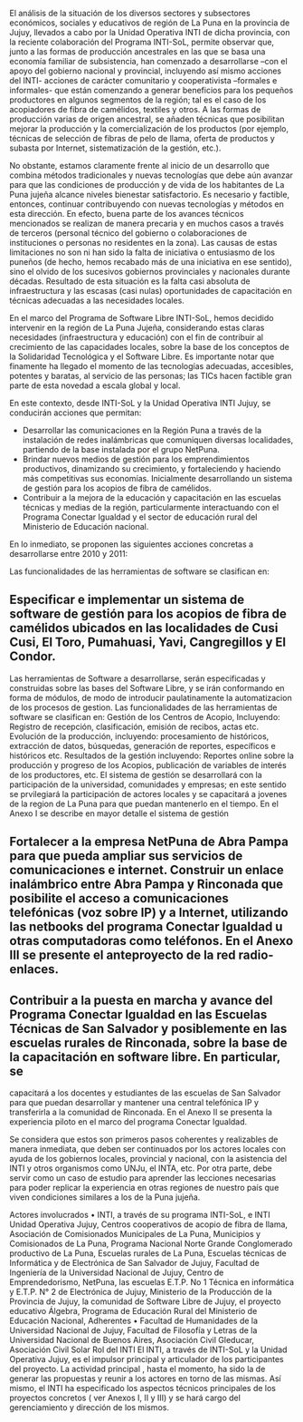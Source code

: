 El análisis de la situación de los diversos sectores y subsectores económicos, sociales y educativos de región de La Puna en la provincia de Jujuy, llevados a cabo por la Unidad Operativa INTI de dicha provincia, con la reciente colaboración del Programa INTI-SoL, permite observar que, junto a las formas de producción ancestrales en las que se basa una economía familiar de subsistencia, han comenzado a desarrollarse –con el apoyo del gobierno nacional y provincial, incluyendo así mismo acciones del INTI- acciones de carácter comunitario y cooperativista –formales e informales- que están comenzando a generar beneficios para los pequeños productores en algunos segmentos de la región; tal es el caso de los acopiadores de fibra de camélidos, textiles y otros. A las formas de producción varias de origen ancestral, se añaden técnicas que posibilitan mejorar la producción y la comercialización de los productos (por ejemplo, técnicas de selección de fibras de pelo de llama, oferta de productos y subasta por Internet, sistematización de la gestión, etc.).

No obstante, estamos claramente frente al inicio de un desarrollo que combina métodos tradicionales y nuevas tecnologías que debe aún avanzar para que las condiciones de producción y de vida de los habitantes de La Puna jujeña alcance niveles bienestar satisfactorio. Es necesario y factible, entonces, continuar contribuyendo con nuevas tecnologías y métodos en esta dirección.
En efecto, buena parte de los avances técnicos mencionados se realizan de manera precaria y en muchos casos a través de terceros (personal técnico del gobierno o colaboraciones de instituciones o personas no residentes en la zona). Las causas de estas limitaciones no son ni han sido la falta de iniciativa o entusiasmo de los puneños (de hecho, hemos recabado más de una iniciativa en ese sentido), sino el olvido de los sucesivos gobiernos provinciales y nacionales durante décadas. Resultado de esta situación es la falta casi absoluta de infraestructura y las escasas (casi nulas) oportunidades de capacitación en técnicas adecuadas a las necesidades locales.

En el marco del Programa de Software Libre INTI-SoL, hemos decidido intervenir en la región de La Puna Jujeña, considerando estas claras necesidades (infraestructura y educación) con el fin de contribuir al crecimiento de las capacidades locales, sobre la base de los conceptos de la Solidaridad Tecnológica y el Software Libre. Es importante notar que finamente ha llegado el momento de las tecnologías adecuadas, accesibles, potentes y baratas, al servicio de las personas; las TICs hacen factible gran parte de esta novedad a escala global y local.

En este contexto, desde INTI-SoL y la Unidad Operativa INTI Jujuy, se conducirán acciones
que permitan:

  * Desarrollar las comunicaciones en la Región Puna a través de la instalación de redes inalámbricas que comuniquen        diversas localidades, partiendo de la base instalada por el grupo NetPuna.
  * Brindar nuevos medios de gestión para los emprendimientos productivos, dinamizando su crecimiento, y fortaleciendo y haciendo más competitivas sus economías. Inicialmente  desarrollando un sistema de gestión para los acopios de fibra de camélidos.
  * Contribuir a la mejora de la educación y capacitación en las escuelas técnicas y medias de la región, particularmente interactuando con el Programa Conectar Igualdad y el sector de educación rural del Ministerio de Educación nacional.
  
En lo inmediato, se proponen las siguientes acciones concretas a desarrollarse entre 2010 y 2011:

Las funcionalidades de las herramientas de software se clasifican en:

## Especificar e implementar un sistema de software de gestión para los acopios de fibra de camélidos ubicados en las localidades de Cusi Cusi, El Toro, Pumahuasi, Yavi, Cangregillos y El Condor.

Las herramientas de Software a desarrollarse, serán especificadas y construidas sobre las bases del Software Libre, y se irán conformando en forma de módulos, de modo de introducir paulatinamente la automatizacion de los procesos de gestion.
Las funcionalidades de las herramientas de software se clasifican en: Gestión de los Centros de Acopio, Incluyendo: Registro de recepción, clasificación, emisión de recibos, actas etc. Evolución de la producción, incluyendo: procesamiento de históricos, extracción de datos, búsquedas, generación de reportes, específicos e históricos etc. Resultados de la gestión incluyendo: Reportes online sobre la producción y progreso de los Acopios, publicación de variables de interés de los productores, etc.
El sistema de gestión se desarrollará con la participación de la universidad, comunidades y empresas; en este sentido se prvilegiará la participación de actores locales y se capacitará a jovenes de la region de La Puna para que puedan mantenerlo en el tiempo. En el Anexo I se describe en mayor detalle el sistema de gestión

## Fortalecer a la empresa NetPuna de Abra Pampa para que pueda ampliar sus servicios de comunicaciones e internet. Construir un enlace inalámbrico entre Abra Pampa y Rinconada que posibilite el acceso a comunicaciones telefónicas (voz sobre IP) y a Internet, utilizando las netbooks del programa Conectar Igualdad u otras computadoras como teléfonos. En el Anexo III se presente el anteproyecto de la red radio-enlaces.

## Contribuir a la puesta en marcha y avance del Programa Conectar Igualdad en las Escuelas Técnicas de San Salvador y posiblemente en las escuelas rurales de Rinconada, sobre la base de la capacitación en software libre. En particular, se
capacitará a los docentes y estudiantes de las escuelas de San Salvador para que puedan desarrollar y mantener una central telefónica IP y transferirla a la comunidad de Rinconada. En el Anexo II se presenta la experiencia piloto en el
marco del programa Conectar Igualdad.


Se considera que estos son primeros pasos coherentes y realizables de manera inmediata, que deben ser continuados por los actores locales con ayuda de los gobiernos locales, provincial y nacional, con la asistencia del INTI y otros organismos como UNJu, el INTA, etc. Por otra parte, debe servir como un caso de estudio para aprender las lecciones necesarias para poder replicar la experiencia en otras regiones de nuestro país que viven condiciones similares a los
de la Puna jujeña.

Actores involucrados
•
INTI, a través de su programa INTI-SoL, e INTI Unidad Operativa Jujuy, Centros
cooperativos de acopio de fibra de llama, Asociación de Comisionados Municipales de La
Puna, Municipios y Comisionados de La Puna, Programa Nacional Norte Grande
Conglomerado productivo de La Puna, Escuelas rurales de La Puna, Escuelas técnicas de
Informática y de Electrónica de San Salvador de Jujuy, Facultad de Ingeniería de la
Universidad Nacional de Jujuy, Centro de Emprendedorismo, NetPuna, las escuelas
E.T.P. No 1 Técnica en informática y E.T.P. N° 2 de Electrónica de Jujuy, Ministerio de la
Producción de la Provincia de Jujuy, la comunidad de Software Libre de Jujuy, el proyecto
educativo Álgebra, Programa de Educación Rural del Ministerio de Educación Nacional,
Adherentes
•
Facultad de Humanidades de la Universidad Nacional de Jujuy, Facultad de Filosofía y
Letras de la Universidad Nacional de Buenos Aires, Asociación Civil Gleducar, Asociación
Civil Solar
Rol del INTI
El INTI, a través de INTI-SoL y la Unidad Operativa Jujuy, es el impulsor principal y
articulador de los participantes del proyecto.
La actividad principal , hasta el momento, ha sido la de generar las propuestas y reunir a los
actores en torno de las mismas.
Así mismo, el INTI ha especificado los aspectos técnicos principales de los proyectos
concretos ( ver Anexos I, II y III) y se hará cargo del gerenciamiento y dirección de los mismos.






